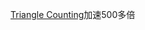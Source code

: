 [Triangle Counting](https://xilinx.github.io/Vitis_Libraries/graph/2022.1/guide_L2/manual/triangleCount.html)加速500多倍

